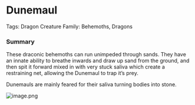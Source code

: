 # Dunemaul

Tags: Dragon
Creature Family: Behemoths, Dragons

### Summary

These draconic behemoths can run unimpeded through sands. They have an innate ability to breathe inwards and draw up sand from the ground, and then spit it forward mixed in with very stuck saliva which create a restraining net, allowing the Dunemaul to trap it’s prey.

Dunemauls are mainly feared for their saliva turning bodies into stone.

![image.png](image%2050.png)
